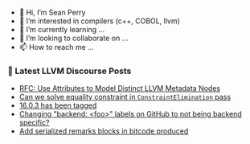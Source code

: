 - 👋 Hi, I’m Sean Perry
- 👀 I’m interested in compilers (c++, COBOL, llvm)
- 🌱 I’m currently learning ...
- 💞️ I’m looking to collaborate on ...
- 📫 How to reach me ...

<!---
s66perry/s66perry is a ✨ special ✨ repository because its `README.md` (this file) appears on your GitHub profile.
You can click the Preview link to take a look at your changes.
--->
### 📕 Latest LLVM Discourse Posts

<!-- DISCOURSE-LLVM:START -->
- [RFC: Use Attributes to Model Distinct LLVM Metadata Nodes](https://discourse.llvm.org/t/rfc-use-attributes-to-model-distinct-llvm-metadata-nodes/69924#post_13)
- [Can we solve equality constraint in `ConstraintElimination` pass](https://discourse.llvm.org/t/can-we-solve-equality-constraint-in-constraintelimination-pass/70405#post_1)
- [16.0.3 has been tagged](https://discourse.llvm.org/t/16-0-3-has-been-tagged/70340#post_5)
- [Changing &quot;backend: &lt;foo&gt;&quot; labels on GitHub to not being backend specific?](https://discourse.llvm.org/t/changing-backend-foo-labels-on-github-to-not-being-backend-specific/70359#post_8)
- [Add serialized remarks blocks in bitcode produced](https://discourse.llvm.org/t/add-serialized-remarks-blocks-in-bitcode-produced/70402#post_1)
<!-- DISCOURSE-LLVM:END -->
